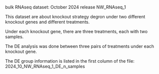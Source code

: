 bulk RNAseq dataset: October 2024 release NW_RNAseq_1

This dataset are about knockout strategy degron under two different knockout genes and different treatments.

Under each knockout gene, there are three treatments, each with two samples.

The DE analysis was done between three pairs of treatments under each knockout gene.

The DE group information is listed in the first column of the file:
    2024_10_NW_RNAseq_1_DE_n_samples
